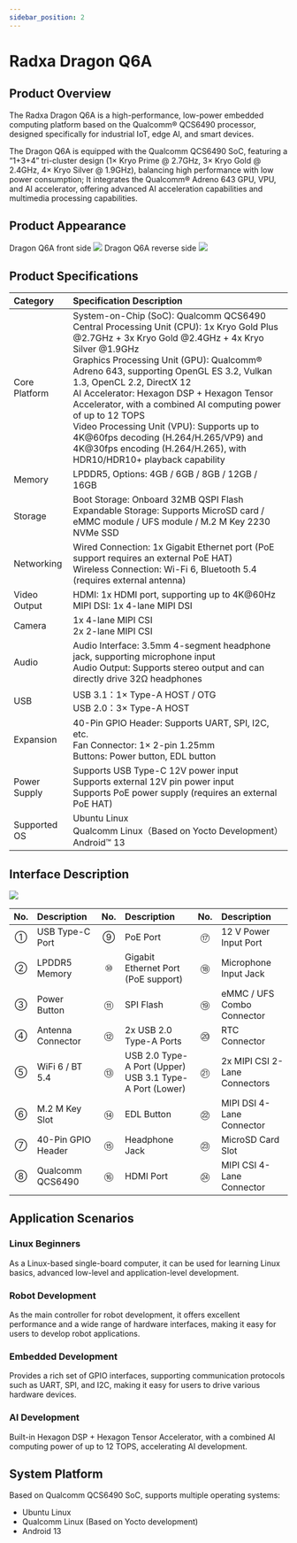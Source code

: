 ```yaml
---
sidebar_position: 2
---
```


# Radxa Dragon Q6A

## Product Overview

The Radxa Dragon Q6A is a high-performance, low-power embedded computing platform based on the Qualcomm® QCS6490 processor, designed specifically for industrial IoT, edge AI, and smart devices.

The Dragon Q6A is equipped with the Qualcomm QCS6490 SoC, featuring a “1+3+4” tri-cluster design (1× Kryo Prime @ 2.7GHz, 3× Kryo Gold @ 2.4GHz, 4× Kryo Silver @ 1.9GHz), balancing high performance with low power consumption; It integrates the Qualcomm® Adreno 643 GPU, VPU, and AI accelerator, offering advanced AI acceleration capabilities and multimedia processing capabilities.

## Product Appearance

<div style={{textAlign: 'center'}}>
   Dragon Q6A front side
   <img src="/img/dragon/q6a/q6a_top.webp" style={{width: '80%', maxWidth: '1200px'}} />
   Dragon Q6A reverse side
    <img src="/img/dragon/q6a/q6a_bottom.webp" style={{width: '80%', maxWidth: '1200px'}} />
</div>

## Product Specifications

| Category      | Specification Description                                                                                                                                                                                                                                                                                                                                                                                                                                                                                                                                            |
| :------------ | :------------------------------------------------------------------------------------------------------------------------------------------------------------------------------------------------------------------------------------------------------------------------------------------------------------------------------------------------------------------------------------------------------------------------------------------------------------------------------------------------------------------------------------------------------------------- |
| Core Platform | System-on-Chip (SoC): Qualcomm QCS6490 <br/> Central Processing Unit (CPU): 1x Kryo Gold Plus @2.7GHz + 3x Kryo Gold @2.4GHz + 4x Kryo Silver @1.9GHz <br/> Graphics Processing Unit (GPU): Qualcomm® Adreno 643, supporting OpenGL ES 3.2, Vulkan 1.3, OpenCL 2.2, DirectX 12 <br/> AI Accelerator: Hexagon DSP + Hexagon Tensor Accelerator, with a combined AI computing power of up to 12 TOPS <br/> Video Processing Unit (VPU): Supports up to 4K@60fps decoding (H.264/H.265/VP9) and 4K@30fps encoding (H.264/H.265), with HDR10/HDR10+ playback capability |
| Memory        | LPDDR5, Options: 4GB / 6GB / 8GB / 12GB / 16GB                                                                                                                                                                                                                                                                                                                                                                                                                                                                                                                       |
| Storage       | Boot Storage: Onboard 32MB QSPI Flash <br/> Expandable Storage: Supports MicroSD card / eMMC module / UFS module / M.2 M Key 2230 NVMe SSD                                                                                                                                                                                                                                                                                                                                                                                                                           |
| Networking    | Wired Connection: 1x Gigabit Ethernet port (PoE support requires an external PoE HAT) <br/> Wireless Connection: Wi-Fi 6, Bluetooth 5.4 (requires external antenna)                                                                                                                                                                                                                                                                                                                                                                                                  |
| Video Output  | HDMI: 1x HDMI port, supporting up to 4K@60Hz <br/> MIPI DSI: 1x 4-lane MIPI DSI                                                                                                                                                                                                                                                                                                                                                                                                                                                                                      |
| Camera        | 1x 4-lane MIPI CSI <br/> 2x 2-lane MIPI CSI                                                                                                                                                                                                                                                                                                                                                                                                                                                                                                                          |
| Audio         | Audio Interface: 3.5mm 4-segment headphone jack, supporting microphone input <br/> Audio Output: Supports stereo output and can directly drive 32Ω headphones                                                                                                                                                                                                                                                                                                                                                                                                        |
| USB           | USB 3.1：1× Type-A HOST / OTG<br/> USB 2.0：3× Type-A HOST                                                                                                                                                                                                                                                                                                                                                                                                                                                                                                           |
| Expansion     | 40-Pin GPIO Header: Supports UART, SPI, I2C, etc. <br/> Fan Connector: 1× 2-pin 1.25mm <br/> Buttons: Power button, EDL button                                                                                                                                                                                                                                                                                                                                                                                                                                       |
| Power Supply  | Supports USB Type-C 12V power input <br/> Supports external 12V pin power input <br/> Supports PoE power supply (requires an external PoE HAT)                                                                                                                                                                                                                                                                                                                                                                                                                       |
| Supported OS  | Ubuntu Linux <br/> Qualcomm Linux（Based on Yocto Development） <br/> Android™ 13                                                                                                                                                                                                                                                                                                                                                                                                                                                                                   |

## Interface Description

<div style={{textAlign: 'center'}}>
   <img src="/img/dragon/q6a/q6a_interface.webp" style={{width: '80%', maxWidth: '1200px'}} />
</div>

| No. | Description        | No. | Description                                                 | No. | Description                   |
| :-: | :----------------- | :-: | :---------------------------------------------------------- | :-: | :---------------------------- |
|  ①  | USB Type-C Port    |  ⑨  | PoE Port                                                    |  ⑰  | 12 V Power Input Port         |
|  ②  | LPDDR5 Memory      |  ⑩  | Gigabit Ethernet Port (PoE support)                         |  ⑱  | Microphone Input Jack         |
|  ③  | Power Button       |  ⑪  | SPI Flash                                                   |  ⑲  | eMMC / UFS Combo Connector    |
|  ④  | Antenna Connector  |  ⑫  | 2x USB 2.0 Type-A Ports                                     |  ⑳  | RTC Connector                 |
|  ⑤  | WiFi 6 / BT 5.4    |  ⑬  | USB 2.0 Type-A Port (Upper)<br/>USB 3.1 Type-A Port (Lower) | ㉑  | 2x MIPI CSI 2-Lane Connectors |
|  ⑥  | M.2 M Key Slot     |  ⑭  | EDL Button                                                  | ㉒  | MIPI DSI 4-Lane Connector     |
|  ⑦  | 40-Pin GPIO Header |  ⑮  | Headphone Jack                                              | ㉓  | MicroSD Card Slot             |
|  ⑧  | Qualcomm QCS6490   |  ⑯  | HDMI Port                                                   | ㉔  | MIPI CSI 4-Lane Connector     |

## Application Scenarios

### Linux Beginners

As a Linux-based single-board computer, it can be used for learning Linux basics, advanced low-level and application-level development.

### Robot Development

As the main controller for robot development, it offers excellent performance and a wide range of hardware interfaces, making it easy for users to develop robot applications.

### Embedded Development

Provides a rich set of GPIO interfaces, supporting communication protocols such as UART, SPI, and I2C, making it easy for users to drive various hardware devices.

### AI Development

Built-in Hexagon DSP + Hexagon Tensor Accelerator, with a combined AI computing power of up to 12 TOPS, accelerating AI development.

## System Platform

Based on Qualcomm QCS6490 SoC, supports multiple operating systems:

- Ubuntu Linux
- Qualcomm Linux (Based on Yocto development)
- Android 13
